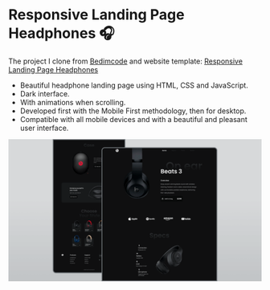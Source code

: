 # Responsive Landing Page Headphones 🎧

The project I clone from [Bedimcode](https://www.youtube.com/c/Bedimcode) and website template: [Responsive Landing Page Headphones](https://youtu.be/wXnlHIvKnTM)

- Beautiful headphone landing page using HTML, CSS and JavaScript.
- Dark interface.
- With animations when scrolling.
- Developed first with the Mobile First methodology, then for desktop.
- Compatible with all mobile devices and with a beautiful and pleasant user interface.

![headphones website](/preview.png)
